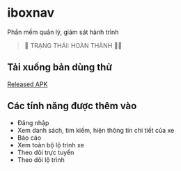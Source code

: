 # iboxnav

Phần mềm quản lý, giám sát hành trình

> 🎉 TRẠNG THÁI: HOÀN THÀNH 👨‍💻

## Tải xuống bản dùng thử

[Released APK](https://github.com/nthuy2004/iboxnav/releases/download/1.0/nomap-release.apk)
## Các tính năng được thêm vào
- Đăng nhập
- Xem danh sách, tìm kiếm, hiện thông tin chi tiết của xe
- Báo cáo
- Xem toàn bộ lộ trình xe
- Theo dõi trực tuyến
- Theo dõi lộ trình
